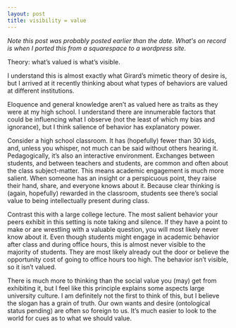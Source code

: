```yaml
---
layout: post
title: visibility = value
---
```

*Note this post was probably posted earlier than the date. What's on record is when I ported this from a squarespace to a wordpress site.*

Theory: what’s valued is what’s visible.

I understand this is almost exactly what Girard’s mimetic theory of desire is, but I arrived at it recently thinking about what types of behaviors are valued at different institutions.

Eloquence and general knowledge aren’t as valued here as traits as they were at my high school. I understand there are innumerable factors that could be influencing what I observe (not the least of which my bias and ignorance), but I think salience of behavior has explanatory power.

Consider a high school classroom. It has (hopefully) fewer than 30 kids, and, unless you whisper, not much can be said without others hearing it. Pedagogically, it’s also an interactive environment. Exchanges between students, and between teachers and students, are common and often about the class subject-matter. This means academic engagement is much more salient. When someone has an insight or a perspicuous point, they raise their hand, share, and everyone knows about it. Because clear thinking is (again, hopefully) rewarded in the classroom, students see there’s social value to being intellectually present during class.

Contrast this with a large college lecture. The most salient behavior your peers exhibit in this setting is note taking and silence. If they have a point to make or are wrestling with a valuable question, you will most likely never know about it. Even though students might engage in academic behavior after class and during office hours, this is almost never visible to the majority of students. They are most likely already out the door or believe the opportunity cost of going to office hours too high. The behavior isn’t visible, so it isn’t valued.

There is much more to thinking than the social value you (may) get from exhibiting it, but I feel like this principle explains some aspects large university culture. I am definitely not the first to think of this, but I believe the slogan has a grain of truth. Our own wants and desire (ontological status pending) are often so foreign to us. It’s much easier to look to the world for cues as to what we should value.
